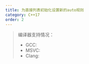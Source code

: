 ```yaml
---
title: 为直接列表初始化设置新的auto规则
category: C++17
order: 2
---
```


> 编译器支持情况：
> * GCC:
> * MSVC:
> * Clang:
